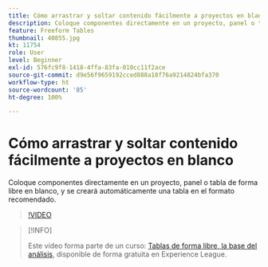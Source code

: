 ```yaml
---
title: Cómo arrastrar y soltar contenido fácilmente a proyectos en blanco
description: Coloque componentes directamente en un proyecto, panel o tabla de forma libre en blanco, y se creará automáticamente una tabla en el formato recomendado.
feature: Freeform Tables
thumbnail: 40855.jpg
kt: 11754
role: User
level: Beginner
exl-id: 576fc9f8-1418-4ffa-83fa-010cc11f2ace
source-git-commit: d9e56f9659192cced888a18f76a9214824bfa370
workflow-type: ht
source-wordcount: '85'
ht-degree: 100%

---
```


# Cómo arrastrar y soltar contenido fácilmente a proyectos en blanco

Coloque componentes directamente en un proyecto, panel o tabla de forma libre en blanco, y se creará automáticamente una tabla en el formato recomendado.

>[!VIDEO](https://video.tv.adobe.com/v/3413478/?quality=12&learn=on)

>[!INFO]
>
> Este vídeo forma parte de un curso: [Tablas de forma libre, la base del análisis](https://experienceleague.adobe.com/?recommended=Analytics-U-1-2020.3&amp;lang=es), disponible de forma gratuita en Experience League.
